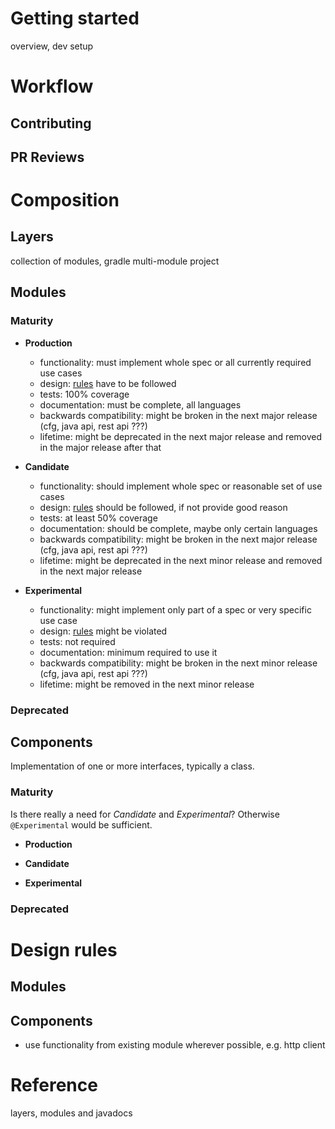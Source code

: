 # Getting started

overview, dev setup 


# Workflow

## Contributing

## PR Reviews


# Composition

## Layers

collection of modules, gradle multi-module project

## Modules 

### Maturity

- **Production**
  - functionality: must implement whole spec or all currently required use cases
  - design: [rules](#design-rules) have to be followed
  - tests: 100% coverage
  - documentation: must be complete, all languages
  - backwards compatibility: might be broken in the next major release (cfg, java api, rest api ???)
  - lifetime: might be deprecated in the next major release and removed in the major release after that

- **Candidate**
  - functionality: should implement whole spec or reasonable set of use cases
  - design: [rules](#design-rules) should be followed, if not provide good reason
  - tests: at least 50% coverage
  - documentation: should be complete, maybe only certain languages
  - backwards compatibility: might be broken in the next major release (cfg, java api, rest api ???)
  - lifetime: might be deprecated in the next minor release and removed in the next major release

- **Experimental**
  - functionality: might implement only part of a spec or very specific use case
  - design: [rules](#design-rules) might be violated
  - tests: not required
  - documentation: minimum required to use it
  - backwards compatibility: might be broken in the next minor release (cfg, java api, rest api ???)
  - lifetime: might be removed in the next minor release

### Deprecated

## Components 

Implementation of one or more interfaces, typically a class.

### Maturity

Is there really a need for *Candidate* and *Experimental*? Otherwise `@Experimental` would be sufficient.

- **Production**

- **Candidate**

- **Experimental**

### Deprecated


# Design rules

## Modules

## Components
  - use functionality from existing module wherever possible, e.g. http client


# Reference

layers, modules and javadocs
